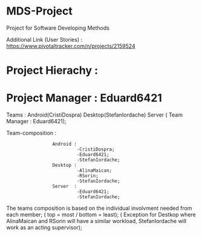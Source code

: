 # MDS-Project
Project for Software Developing Methods

Additional Link (User Stories) : https://www.pivotaltracker.com/n/projects/2159524



# Project Hierachy :

# Project Manager : Eduard6421

Teams :   Android(CristiDospra)           Desktop(StefanIordache)             Server  ( Team Manager : Eduard6421);

Team-composition :   
  
                     Android : 
                              -CristiDospra;
                              -Eduard6421;
                              -StefanIordache;
                     Desktop :
                              -AlinaMaican;
                              -RSorin;
                              -StefanIordache;
                     Server  : 
                              -Eduard6421;
                              -StefanIordache;
                              
The teams composition is based on the individual involvment needed from each member; ( top = most / bottom = least); ( Exception for Destkop where AlinaMaican and RSorin will have a similar workload, StefanIordache will work as an acting supervisor);
